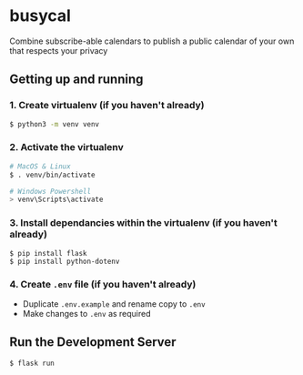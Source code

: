 # busycal
Combine subscribe-able calendars to publish a public calendar of your own that respects your privacy

## Getting up and running

### 1. Create virtualenv (if you haven't already)
```sh
$ python3 -m venv venv
```

### 2. Activate the virtualenv

```sh
# MacOS & Linux
$ . venv/bin/activate
```
```sh
# Windows Powershell
> venv\Scripts\activate
```

### 3. Install dependancies within the virtualenv (if you haven't already)

```
$ pip install flask
$ pip install python-dotenv
```

### 4. Create `.env` file (if you haven't already)

- Duplicate `.env.example` and rename copy to `.env`
- Make changes to `.env` as required



## Run the Development Server

```sh
$ flask run
```